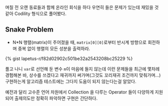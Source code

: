 며칠 전 오랜 동료들과 함께 온라인 회식을 하다 우연히 들은 문제가 있는데 재밌을 것 같아 Codility 형식으로 풀어봤다.

## Snake Problem

* N*N 행렬(matrix)이 주어졌을 때, `matrix[0][0]`로부터 반시계 방향으로 회전하며 중복 없이 행렬의 모든 성분을 출력하라.

{% gist lapetus-r/f82d02902c501be32a2543208bc25229 %}

풀고 나니 `var`로 선언해 둔 변수 `m`이 마음에 들지 않는데 이런 문제들을 최근에 몇차례 경험해본 바, 상수를 쓰겠다고 재귀까지 써가며(그것도 꼬리재귀 조건까지 맞춰가며...) 구현하는게
알고리즘 테스트에는 그다지 도움이 되지 않는다는걸 알았다.

예전과 달리 고수준 언어 차원에서 Collection 을 다루는 Operator 들이 다양하게 지원되어 출제의도만 정확히 파악하면 구현은 간단하다.
